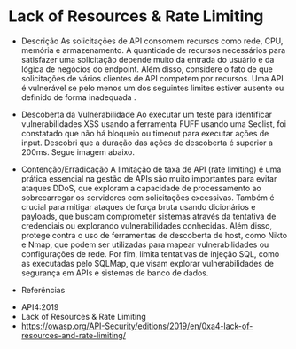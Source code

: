 # Lack of Resources & Rate Limiting

* Descrição
As solicitações de API consomem recursos como rede, CPU, memória e armazenamento. A quantidade de
recursos necessários para satisfazer uma solicitação depende muito da entrada do usuário e da lógica de
negócios do endpoint. Além disso, considere o fato de que solicitações de vários clientes de API competem por
recursos. Uma API é vulnerável se pelo menos um dos seguintes limites estiver ausente ou definido de forma
inadequada .

* Descoberta da Vulnerabilidade
Ao executar um teste para identificar vulnerabilidades XSS usando a ferramenta FUFF usando uma Seclist, foi
constatado que não há bloqueio ou timeout para executar ações de input. Descobri que a duração das ações de
descoberta é superior a 200ms. Segue imagem abaixo.

* Contenção/Erradicação
A limitação de taxa de API (rate limiting) é uma prática essencial na gestão de APIs são muito importantes para
evitar ataques DDoS, que exploram a capacidade de processamento ao sobrecarregar os servidores com
solicitações excessivas. Também é crucial para mitigar ataques de força bruta usando dicionários e payloads, que
buscam comprometer sistemas através da tentativa de credenciais ou explorando vulnerabilidades conhecidas.
Além disso, protege contra o uso de ferramentas de descoberta de host, como Nikto e Nmap, que podem ser
utilizadas para mapear vulnerabilidades ou configurações de rede.
Por fim, limita tentativas de injeção SQL, como as executadas pelo SQLMap, que visam explorar vulnerabilidades
de segurança em APIs e sistemas de banco de dados.

* Referências
- API4:2019
- Lack of Resources & Rate Limiting
- https://owasp.org/API-Security/editions/2019/en/0xa4-lack-of-resources-and-rate-limiting/